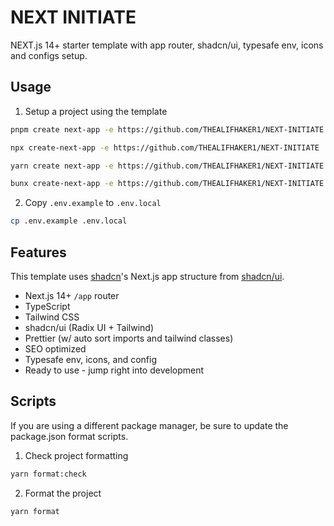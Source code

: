 # NEXT INITIATE

NEXT.js 14+ starter template with app router, shadcn/ui, typesafe env, icons and configs setup.

## Usage

1. Setup a project using the template

```bash
pnpm create next-app -e https://github.com/THEALIFHAKER1/NEXT-INITIATE
```

```bash
npx create-next-app -e https://github.com/THEALIFHAKER1/NEXT-INITIATE
```

```bash
yarn create next-app -e https://github.com/THEALIFHAKER1/NEXT-INITIATE
```

```bash
bunx create-next-app -e https://github.com/THEALIFHAKER1/NEXT-INITIATE
```

2. Copy `.env.example` to `.env.local`

```bash
cp .env.example .env.local
```

## Features

This template uses [shadcn](https://github.com/shadcn)'s Next.js app structure from [shadcn/ui](https://ui.shadcn.com/).

- Next.js 14+ `/app` router
- TypeScript
- Tailwind CSS
- shadcn/ui (Radix UI + Tailwind)
- Prettier (w/ auto sort imports and tailwind classes)
- SEO optimized
- Typesafe env, icons, and config
- Ready to use - jump right into development

## Scripts

If you are using a different package manager, be sure to update the package.json format scripts.

1. Check project formatting

```bash
yarn format:check
```

2. Format the project

```bash
yarn format
```
